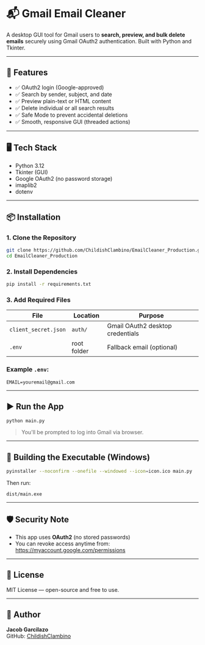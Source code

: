 # 📬 Gmail Email Cleaner

A desktop GUI tool for Gmail users to **search, preview, and bulk delete emails** securely using Gmail OAuth2 authentication. Built with Python and Tkinter.

---

## 🔑 Features

- ✅ OAuth2 login (Google-approved)
- ✅ Search by sender, subject, and date
- ✅ Preview plain-text or HTML content
- ✅ Delete individual or all search results
- ✅ Safe Mode to prevent accidental deletions
- ✅ Smooth, responsive GUI (threaded actions)

---

## 🖥 Tech Stack

- Python 3.12
- Tkinter (GUI)
- Google OAuth2 (no password storage)
- imaplib2
- dotenv

---

## 📦 Installation

### 1. Clone the Repository
```bash
git clone https://github.com/ChildishClambino/EmailCleaner_Production.git
cd EmailCleaner_Production
```

### 2. Install Dependencies
```bash
pip install -r requirements.txt
```

### 3. Add Required Files

| File                | Location       | Purpose                              |
|---------------------|----------------|--------------------------------------|
| `client_secret.json`| `auth/`        | Gmail OAuth2 desktop credentials     |
| `.env`              | root folder    | Fallback email (optional)            |

### Example `.env`:
```env
EMAIL=youremail@gmail.com
```

---

## ▶️ Run the App
```bash
python main.py
```

> You'll be prompted to log into Gmail via browser.

---

## 🧪 Building the Executable (Windows)
```bash
pyinstaller --noconfirm --onefile --windowed --icon=icon.ico main.py
```

Then run:
```
dist/main.exe
```

---

## 🛡 Security Note

- This app uses **OAuth2** (no stored passwords)
- You can revoke access anytime from:  
  https://myaccount.google.com/permissions

---

## 📄 License
MIT License — open-source and free to use.

---

## 👤 Author

**Jacob Garcilazo**  
GitHub: [ChildishClambino](https://github.com/ChildishClambino)
